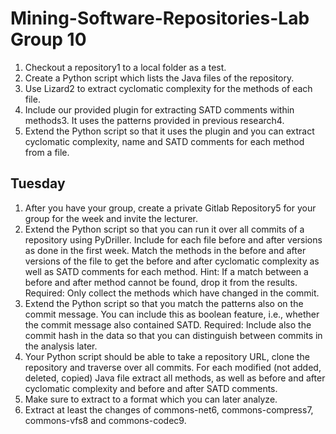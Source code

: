 # Mining-Software-Repositories-Lab Group 10

1. Checkout a repository1 to a local folder as a test.
2. Create a Python script which lists the Java files of the repository.
3. Use Lizard2 to extract cyclomatic complexity for the methods of each file.
4. Include our provided plugin for extracting SATD comments within methods3. It uses the patterns provided in previous research4.
5. Extend the Python script so that it uses the plugin and you can extract cyclomatic complexity, name and SATD comments for each method from a file.

## Tuesday
1. After you have your group, create a private Gitlab Repository5 for your group for the week and invite the lecturer.
2. Extend the Python script so that you can run it over all commits of a repository using PyDriller. Include for each file before and after versions as done in the first week. Match the methods in the before and after versions of the file to get the before and after cyclomatic complexity as well as SATD comments for each method.
Hint: If a match between a before and after method cannot be found, drop it from the results.
Required: Only collect the methods which have changed in the commit.
3. Extend the Python script so that you match the patterns also on the commit message. You can include this as boolean feature, i.e., whether the commit message also contained SATD.
Required: Include also the commit hash in the data so that you can distinguish between commits in the analysis later.
4. Your Python script should be able to take a repository URL, clone the repository and traverse over all commits. For each modified (not added, deleted, copied) Java file extract all methods, as well as before and after cyclomatic complexity and before and after SATD comments.
5. Make sure to extract to a format which you can later analyze.
6. Extract at least the changes of commons-net6, commons-compress7, commons-vfs8 and
commons-codec9.
